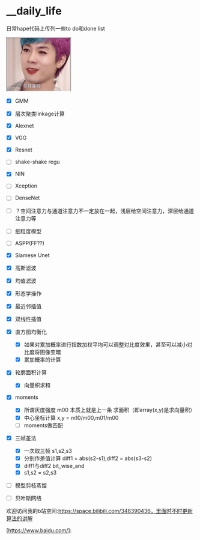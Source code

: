 # __daily_life
日常hape代码上传列一些to do和done list







![格式工厂startup](./README.assets/startup.jpg)



- [x] GMM

- [x] 层次聚类linkage计算

- [x] Alexnet  

- [x] VGG   

- [x] Resnet

- [ ] shake-shake regu

- [x] NIN

- [ ] Xception

- [ ] DenseNet

- [ ] ？空间注意力与通道注意力不一定放在一起，浅层给空间注意力，深层给通道注意力等

- [ ] 细粒度模型

- [ ] ASPP(FF??)

- [x] Siamese Unet

- [x] 高斯滤波

- [x] 均值滤波

- [x] 形态学操作

- [x] 最近邻插值

- [x] 双线性插值

- [x] 直方图均衡化

  - [x] 如果对累加概率进行指数加权平均可以调整对比度效果，甚至可以减小对比度将图像变暗
  - [x] 累加概率的计算

- [x] 轮廓面积计算

  - [x] 向量积求和

- [x] moments

  - [x] 所谓灰度强度 m00 本质上就是上一条 求面积（即array(x,y)是求向量积）
  - [x] 中心坐标计算 x,y = m10/m00,m01/m00
  - [ ] moments做匹配

- [x] 三帧差法

  - [x] 一次取三帧 s1,s2,s3
  - [x] 分别作差值计算 diff1 = abs(s2-s1);diff2 = abs(s3-s2)
  - [x] diff1与diff2 bit_wise_and
  - [x] s1,s2 = s2,s3

- [ ] 模型剪枝蒸馏

- [ ] 贝叶斯网络




欢迎访问我的b站空间:https://space.bilibili.com/348390436，里面时不时更新算法的讲解















[https://www.baidu.com/]: 